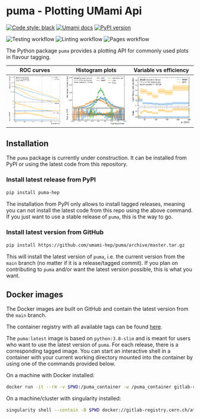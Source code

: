 # puma - Plotting UMami Api

[![Code style: black](https://img.shields.io/badge/code%20style-black-000000.svg)](https://github.com/psf/black)
[![Umami docs](https://img.shields.io/badge/info-documentation-informational)](https://umami-hep.github.io/puma/)
[![PyPI version](https://badge.fury.io/py/puma-hep.svg)](https://badge.fury.io/py/puma-hep)

![Testing workflow](https://github.com/umami-hep/puma/actions/workflows/testing.yml/badge.svg)
![Linting workflow](https://github.com/umami-hep/puma/actions/workflows/linting.yml/badge.svg)
![Pages workflow](https://github.com/umami-hep/puma/actions/workflows/pages.yml/badge.svg)

The Python package `puma` provides a plotting API for commonly used plots in flavour tagging.

|                              ROC curves                              |                                     Histogram plots                                     |                            Variable vs efficiency                             |
| :------------------------------------------------------------------: | :-------------------------------------------------------------------------------------: | :---------------------------------------------------------------------------: |
| <img src=https://github.com/umami-hep/puma/raw/examples-material/roc.png width=200> | <img src=https://github.com/umami-hep/puma/raw/examples-material/histogram_discriminant.png width=220> | <img src=https://github.com/umami-hep/puma/raw/examples-material/pt_light_rej.png width=220> |


## Installation

The `puma` package is currently under construction. It can be installed from PyPI or
using the latest code from this repository.

### Install latest release from PyPI

```bash   
pip install puma-hep
```

The installation from PyPI only allows to install tagged releases, meaning you can not
install the latest code from this repo using the above command.
If you just want to use a stable release of `puma`, this is the way to go.

### Install latest version from GitHub
```bash   
pip install https://github.com/umami-hep/puma/archive/master.tar.gz
```

This will install the latest version of `puma`, i.e. the current version
from the `main` branch (no matter if it is a release/tagged commit).
If you plan on contributing to `puma` and/or want the latest version possible, this
is what you want.

## Docker images

The Docker images are built on GitHub and contain the latest version from the `main` branch.

The container registry with all available tags can be found 
[here](https://gitlab.cern.ch/atlas-flavor-tagging-tools/training-images/puma-images/container_registry/13727).

The `puma:latest` image is based on `python:3.8-slim` and is meant for users who want to use the latest version of `puma`. For each release, there is a corresponding tagged image.
You can start an interactive shell in a container with your current working directory 
mounted into the container by using one of the commands provided below.

On a machine with Docker installed:
```bash
docker run -it --rm -v $PWD:/puma_container -w /puma_container gitlab-registry.cern.ch/atlas-flavor-tagging-tools/training-images/puma-images/puma:latest bash
```
On a machine/cluster with singularity installed:
```bash
singularity shell --contain -B $PWD docker://gitlab-registry.cern.ch/atlas-flavor-tagging-tools/training-images/puma-images/puma:latest
```
